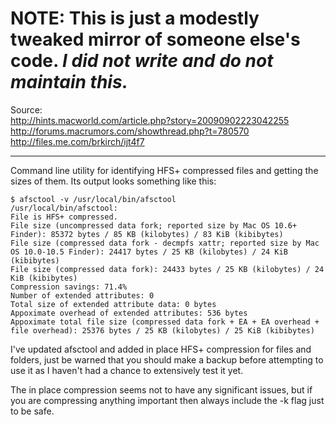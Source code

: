 # NOTE: This is just a modestly tweaked mirror of someone else's code. _I did not write and do not maintain this._
Source:  
http://hints.macworld.com/article.php?story=20090902223042255  
http://forums.macrumors.com/showthread.php?t=780570  
http://files.me.com/brkirch/ijt4f7

---

Command line utility for identifying HFS+ compressed files and getting the sizes of them. Its output looks something like this:

    $ afsctool -v /usr/local/bin/afsctool
    /usr/local/bin/afsctool:
    File is HFS+ compressed.
    File size (uncompressed data fork; reported size by Mac OS 10.6+ Finder): 85372 bytes / 85 KB (kilobytes) / 83 KiB (kibibytes)
    File size (compressed data fork - decmpfs xattr; reported size by Mac OS 10.0-10.5 Finder): 24417 bytes / 25 KB (kilobytes) / 24 KiB (kibibytes)
    File size (compressed data fork): 24433 bytes / 25 KB (kilobytes) / 24 KiB (kibibytes)
    Compression savings: 71.4%
    Number of extended attributes: 0
    Total size of extended attribute data: 0 bytes
    Appoximate overhead of extended attributes: 536 bytes
    Appoximate total file size (compressed data fork + EA + EA overhead + file overhead): 25376 bytes / 25 KB (kilobytes) / 25 KiB (kibibytes)

I've updated afsctool and added in place HFS+ compression for files and folders, just be warned that you should make a backup before attempting to use it as I haven't had a chance to extensively test it yet.

The in place compression seems not to have any significant issues, but if you are compressing anything important then always include the -k flag just to be safe.
